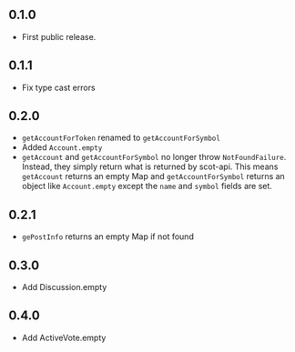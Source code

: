 ## 0.1.0

- First public release.

## 0.1.1

- Fix type cast errors

## 0.2.0

- `getAccountForToken` renamed to `getAccountForSymbol`
- Added `Account.empty`
- `getAccount` and `getAccountForSymbol` no longer throw `NotFoundFailure`.
  Instead, they simply return what is returned by scot-api.
  This means `getAccount` returns an empty Map and `getAccountForSymbol`
  returns an object like `Account.empty` except the `name` and `symbol` fields
  are set.

## 0.2.1

- `gePostInfo` returns an empty Map if not found

## 0.3.0

- Add Discussion.empty

## 0.4.0

- Add ActiveVote.empty
